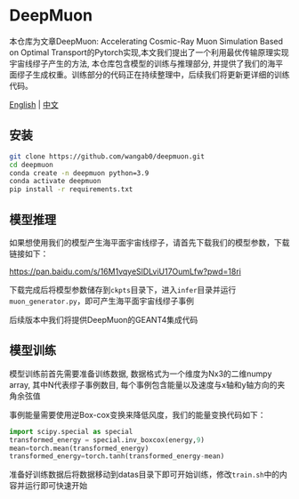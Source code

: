 # DeepMuon

本仓库为文章DeepMuon: Accelerating Cosmic-Ray Muon Simulation Based on Optimal Transport的Pytorch实现,本文我们提出了一个利用最优传输原理实现宇宙线缪子产生的方法, 本仓库包含模型的训练与推理部分, 并提供了我们的海平面缪子生成权重。训练部分的代码正在持续整理中，后续我们将更新更详细的训练代码。

[English](./README.md) | [中文](./README.zh.md)

## 安装
```bash
git clone https://github.com/wangab0/deepmuon.git
cd deepmuon
conda create -n deepmuon python=3.9
conda activate deepmuon
pip install -r requirements.txt
```

## 模型推理
如果想使用我们的模型产生海平面宇宙线缪子，请首先下载我们的模型参数，下载链接如下：

https://pan.baidu.com/s/16M1vqyeSlDLviU17OumLfw?pwd=18ri 

下载完成后将模型参数储存到`ckpts`目录下，进入`infer`目录并运行`muon_generator.py`，即可产生海平面宇宙线缪子事例

后续版本中我们将提供DeepMuon的GEANT4集成代码

## 模型训练

模型训练前首先需要准备训练数据, 数据格式为一个维度为Nx3的二维numpy array, 其中N代表缪子事例数目, 每个事例包含能量以及速度与x轴和y轴方向的夹角余弦值 

事例能量需要使用逆Box-cox变换来降低风度，我们的能量变换代码如下：
```python
import scipy.special as special
transformed_energy = special.inv_boxcox(energy,9)
mean=torch.mean(transformed_energy)
transformed_energy=torch.tanh(transformed_energy-mean)
```
准备好训练数据后将数据移动到datas目录下即可开始训练，修改`train.sh`中的内容并运行即可快速开始
